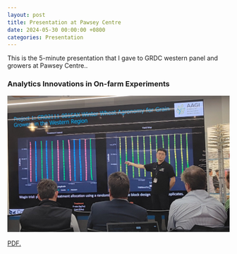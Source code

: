 ```yaml
---
layout: post
title: Presentation at Pawsey Centre
date: 2024-05-30 00:00:00 +0800
categories: Presentation
---
```


This is the 5-minute presentation that I gave to GRDC western panel and growers at Pawsey Centre..

### Analytics Innovations in On-farm Experiments

<img src="/assets/media/2024-Pawsey-Cao.jpg" alt="Presentation Image" width="600" />

<a href="//JeromeCY.github.io/PDF/2024-05-30-PawseyOFE.pdf" target="_blank">PDF.</a>
